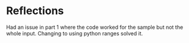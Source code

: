 # Reflections

Had an issue in part 1 where the code worked for the sample but not the whole input.
Changing to using python ranges solved it.

